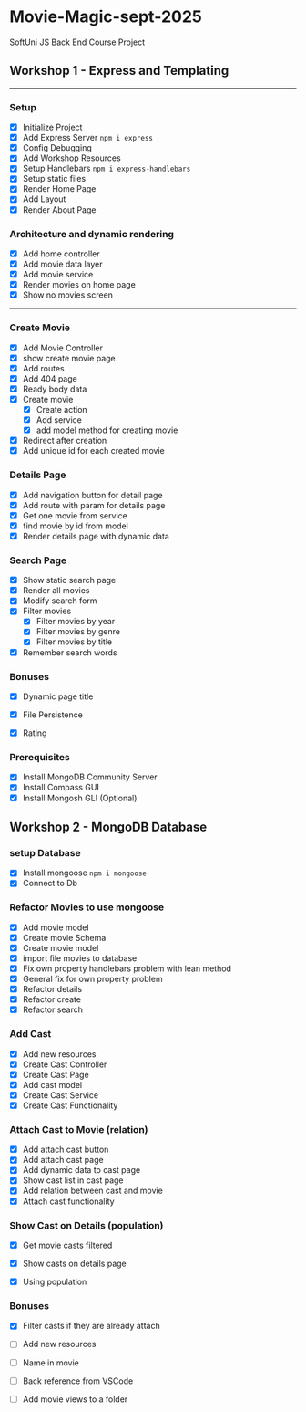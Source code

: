 # Movie-Magic-sept-2025
SoftUni JS Back End Course Project
## Workshop 1 - Express and Templating
___
### Setup
- [x] Initialize Project
- [x] Add Express Server `npm i express`
- [x] Config Debugging
- [x] Add Workshop Resources
- [x] Setup Handlebars `npm i express-handlebars`
- [x] Setup static files
- [x] Render Home Page
- [x] Add Layout
- [x] Render About Page
### Architecture and dynamic rendering
- [x] Add home controller
- [x] Add movie data layer
- [x] Add movie service
- [x] Render movies on home page
- [x] Show no movies screen
---
### Create Movie
- [x] Add Movie Controller
- [x] show create movie page
- [x] Add routes
- [x] Add 404 page
- [x] Ready body data
- [x] Create movie
  - [x] Create action 
  - [x] Add service
  - [x] add model method for creating movie
- [x] Redirect after creation
- [x] Add unique id for each created movie
### Details Page
- [x] Add navigation button for detail page
- [x] Add route with param for details page
- [x] Get one movie from service
- [x] find movie by id from model
- [x] Render details page with dynamic data
### Search Page
- [x] Show static search page
- [x] Render all movies
- [x] Modify search form
- [x] Filter movies
  - [x] Filter movies by year
  - [x] Filter movies by genre
  - [x] Filter movies by title
- [x] Remember search words
### Bonuses
- [x] Dynamic page title
- [x] File Persistence
- [x] Rating 


### Prerequisites
- [x] Install MongoDB Community Server
- [x] Install Compass GUI
- [x] Install Mongosh GLI (Optional)

## Workshop 2 - MongoDB Database

### setup Database
- [x] Install mongoose `npm i mongoose`
- [x] Connect to Db
  
### Refactor Movies to use mongoose
- [x] Add movie model
 - [x] Create movie Schema
 - [x] Create movie model
- [x] import file movies to database
- [x] Fix own property handlebars problem with lean method
- [x] General fix for own property problem
- [x] Refactor details
- [x] Refactor create
- [x] Refactor search

### Add Cast
- [x] Add new resources
- [x] Create Cast Controller
- [x] Create Cast Page
- [x] Add cast model
- [x] Create Cast Service
- [x] Create Cast Functionality

### Attach Cast to Movie (relation)
- [x] Add attach cast button 
- [x] Add attach cast page
- [x] Add dynamic data to cast page
- [x] Show cast list in cast page
- [x] Add relation between cast and movie
- [x] Attach cast functionality

### Show Cast on Details (population)
- [x] Get movie casts filtered
- [x] Show casts on details page
- [x] Using population


### Bonuses

- [x] Filter casts if they are already attach
- [ ] Add new resources
- [ ] Name in movie
- [ ] Back reference from VSCode
- [ ] Add movie views to a folder


